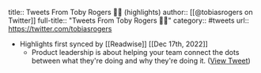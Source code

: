 title:: Tweets From Toby Rogers 🤘🚀 (highlights)
author:: [[@tobiasrogers on Twitter]]
full-title:: "Tweets From Toby Rogers 🤘🚀"
category:: #tweets
url:: https://twitter.com/tobiasrogers

- Highlights first synced by [[Readwise]] [[Dec 17th, 2022]]
	- Product leadership is about helping your team connect the dots between what they're doing and why they're doing it. ([View Tweet](https://twitter.com/tobiasrogers/status/1569396689068523520))